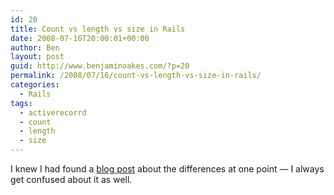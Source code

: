 ```yaml
---
id: 20
title: Count vs length vs size in Rails
date: 2008-07-16T20:00:01+00:00
author: Ben
layout: post
guid: http://www.benjaminoakes.com/?p=20
permalink: /2008/07/16/count-vs-length-vs-size-in-rails/
categories:
  - Rails
tags:
  - activerecorrd
  - count
  - length
  - size
---
```

I knew I had found a [blog post](http://blog.hasmanythrough.com/2008/2/27/count-length-size) about the differences at one point &#8212; I always get confused about it as well.